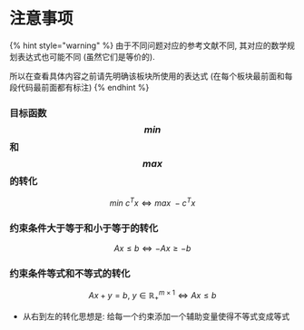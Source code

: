 # 注意事项

{% hint style="warning" %}
由于不同问题对应的参考文献不同, 其对应的数学规划表达式也可能不同 (虽然它们是等价的).

所以在查看具体内容之前请先明确该板块所使用的表达式 (在每个板块最前面和每段代码最前面都有标注)
{% endhint %}

### **目标函数** $$min$$ **和** $$max$$ **的转化**

$$min\ c^{T}x \iff max\ - c^{T}x$$



### **约束条件大于等于和小于等于的转化**

$$Ax \leq b \iff -Ax \geq -b$$



### **约束条件等式和不等式的转化**

$$Ax + y = b,\ y \in \mathbb{R_{+}}^{m \times 1} \iff Ax \leq b$$

* 从右到左的转化思想是: 给每一个约束添加一个辅助变量使得不等式变成等式

